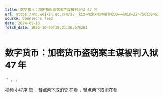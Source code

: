 ```yaml
---
title: 数字货币：加密货币盗窃案主谋被判入狱 47 年
url: https://mp.weixin.qq.com/s?__biz=MzkxNDM4OTM3OQ==&mid=2247502394&idx=4&sn=3462433a053598041dcfd85332cbf445
source: Doonsec's feed
date: 2024-09-18
fetch_date: 2025-10-06T18:23:36.576201
---
```


# 数字货币：加密货币盗窃案主谋被判入狱 47 年

：
，
。

视频
小程序
赞
，轻点两下取消赞
在看
，轻点两下取消在看